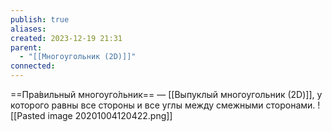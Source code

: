 ```yaml
---
publish: true
aliases: 
created: 2023-12-19 21:31
parent:
  - "[[Многоугольник (2D)]]"
connected:
---
```


==Пра́вильный многоуго́льник== — [[Выпуклый многоугольник (2D)]], у которого равны все стороны и все углы между смежными сторонами.
![[Pasted image 20201004120422.png]]